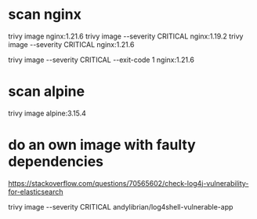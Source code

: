 
# scan nginx
trivy image nginx:1.21.6
trivy image --severity CRITICAL nginx:1.19.2
trivy image --severity CRITICAL nginx:1.21.6
<!-- TODO visualize exit code -->
trivy image --severity CRITICAL --exit-code 1 nginx:1.21.6

# scan alpine
trivy image alpine:3.15.4

# do an own image with faulty dependencies

<!-- TODO create own log4shell image -->
https://stackoverflow.com/questions/70565602/check-log4j-vulnerability-for-elasticsearch

trivy image --severity CRITICAL andylibrian/log4shell-vulnerable-app
